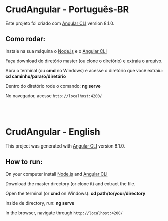# CrudAngular - Português-BR 

Este projeto foi criado com [Angular CLI](https://github.com/angular/angular-cli) version 8.1.0.

## Como rodar:

Instale na sua máquina o [Node.js](https://nodejs.org/en/) e o [Angular CLI](https://cli.angular.io/)

Faça download do diretório master (ou clone o diretório) e extraia o arquivo.

Abra o terminal (ou **cmd** no Windows) e acesse o diretório que você extraiu: **cd caminho/para/o/diretório**

Dentro do diretório rode o comando: **ng serve**

No navegador, acesse `http://localhost:4200/` <br><br><br><br>





# CrudAngular - English 

This project was generated with [Angular CLI](https://github.com/angular/angular-cli) version 8.1.0.

## How to run:

On your computer install [Node.js](https://nodejs.org/en/) and [Angular CLI](https://cli.angular.io/)

Download the master directory (or clone it) and extract the file.

Open the terminal (or **cmd** on Windows): **cd path/to/your/directory**

Inside de directory, run: **ng serve**

In the browser, navigate through `http://localhost:4200/`

